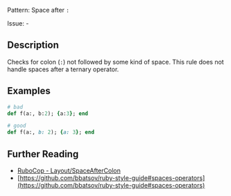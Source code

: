 Pattern: Space after `:`

Issue: -

## Description

Checks for colon (`:`) not followed by some kind of space. This rule does not handle spaces after a ternary operator.

## Examples

```ruby
# bad
def f(a:, b:2); {a:3}; end

# good
def f(a:, b: 2); {a: 3}; end
```

## Further Reading

* [RuboCop - Layout/SpaceAfterColon](https://docs.rubocop.org/rubocop/cops_layout.html#layoutspaceaftercolon)
* [https://github.com/bbatsov/ruby-style-guide#spaces-operators](https://github.com/bbatsov/ruby-style-guide#spaces-operators)
